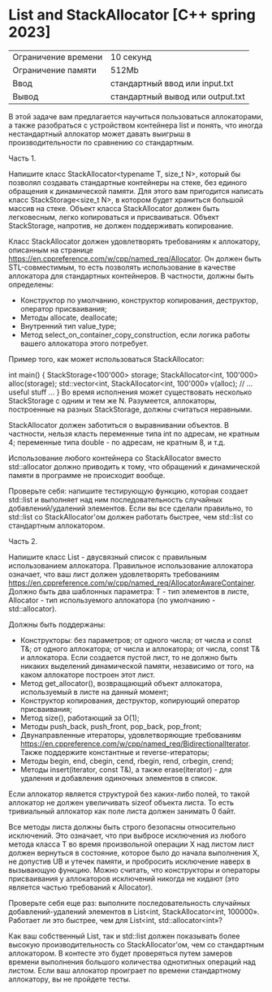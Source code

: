 # List and StackAllocator [C++ spring 2023]

|   |   |
|---|---|
| Ограничение времени	| 10 секунд| 
| Ограничение памяти	| 512Mb| 
| Ввод	| стандартный ввод или input.txt| 
| Вывод	| стандартный вывод или output.txt| 

В этой задаче вам предлагается научиться пользоваться аллокаторами, а также разобраться с устройством контейнера list и понять, что иногда нестандартный аллокатор может давать выигрыш в производительности по сравнению со стандартным.


Часть 1.

Напишите класс StackAllocator<typename T, size_t N>, который бы позволял создавать стандартные контейнеры на стеке, без единого обращения к динамической памяти. Для этого вам пригодится написать класс StackStorage<size_t N>, в котором будет храниться большой массив на стеке. Объект класса StackAllocator должен быть легковесным, легко копироваться и присваиваться. Объект StackStorage, напротив, не должен поддерживать копирование.

Класс StackAllocator должен удовлетворять требованиям к аллокатору, описанным на странице https://en.cppreference.com/w/cpp/named_req/Allocator. Он должен быть STL-совместимым, то есть позволять использование в качестве аллокатора для стандартных контейнеров. В частности, должны быть определены:

* Конструктор по умолчанию, конструктор копирования, деструктор, оператор присваивания;
* Методы allocate, deallocate;
* Внутренний тип value_type;
* Метод select_on_container_copy_construction, если логика работы вашего аллокатора этого потребует.

Пример того, как может использоваться StackAllocator:

int main() {
StackStorage<100'000> storage;
StackAllocator<int, 100'000> alloc(storage);
std::vector<int, StackAllocator<int, 100'000» v(alloc);
// ... useful stuff ...
}
Во время исполнения может существовать несколько StackStorage с одним и тем же N. Разумеется, аллокаторы, построенные на разных StackStorage, должны считаться неравными.

StackAllocator должен заботиться о выравнивании объектов. В частности, нельзя класть переменные типа int по адресам, не кратным 4; переменные типа double - по адресам, не кратным 8, и т.д.

Использование любого контейнера со StackAllocator вместо std::allocator должно приводить к тому, что обращений к динамической памяти в программе не происходит вообще.

Проверьте себя: напишите тестирующую функцию, которая создает std::list и выполняет над ним последовательность случайных добавлений/удалений элементов. Если вы все сделали правильно, то std::list со StackAllocator'ом должен работать быстрее, чем std::list со стандартным аллокатором.

Часть 2.

Напишите класс List - двусвязный список с правильным использованием аллокатора. Правильное использование аллокатора означает, что ваш лист должен удовлетворять требованиям https://en.cppreference.com/w/cpp/named_req/AllocatorAwareContainer. Должно быть два шаблонных параметра: T - тип элементов в листе, Allocator - тип используемого аллокатора (по умолчанию - std::allocator<T>).

Должны быть поддержаны:

* Конструкторы: без параметров; от одного числа; от числа и const T&; от одного аллокатора; от числа и аллокатора; от числа, const T& и аллокатора. Если создается пустой лист, то не должно быть никаких выделений динамической памяти, независимо от того, на каком аллокаторе построен этот лист.
* Метод get_allocator(), возвращающий объект аллокатора, используемый в листе на данный момент;
* Конструктор копирования, деструктор, копирующий оператор присваивания;
* Метод size(), работающий за O(1);
* Методы push_back, push_front, pop_back, pop_front;
* Двунаправленные итераторы, удовлетворяющие требованиям https://en.cppreference.com/w/cpp/named_req/BidirectionalIterator. Также поддержите константные и reverse-итераторы;
* Методы begin, end, cbegin, cend, rbegin, rend, crbegin, crend;
* Методы insert(iterator, const T&), а также erase(iterator) - для удаления и добавления одиночных элементов в список.

Если аллокатор является структурой без каких-либо полей, то такой аллокатор не должен увеличивать sizeof объекта листа. То есть тривиальный аллокатор как поле листа должен занимать 0 байт.

Все методы листа должны быть строго безопасны относительно исключений. Это означает, что при выбросе исключения из любого метода класса T во время произвольной операции X над листом лист должен вернуться в состояние, которое было до начала выполнения X, не допустив UB и утечек памяти, и пробросить исключение наверх в вызывающую функцию. Можно считать, что конструкторы и операторы присваивания у аллокаторов исключений никогда не кидают (это является частью требований к Allocator).

Проверьте себя еще раз: выполните последовательность случайных добавлений-удалений элементов в List<int, StackAllocator<int, 100000». Работает ли это быстрее, чем для List<int, std::allocator<int»?

Как ваш собственный List, так и std::list должен показывать более высокую производительность со StackAllocator’ом, чем со стандартным аллокатором. В контесте это будет проверяться путем замеров времени выполнения большого количества однотипных операций над листом. Если ваш аллокатор проиграет по времени стандартному аллокатору, вы не пройдете тесты.

